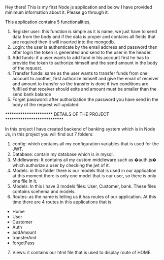 Hey there! This is my first Node js application and below I have provided minimum information about it. Please go through it.

This application contains 5 functionalities, 
1. Register user: this function is simple as it is name, we just have to send data from the body and if the data is proper and contains all fields that are required then it will inserted into the mongodb.
2. Login: the user is authenticate by the email address and password then after login the token is generated and send to the user in the header.
3. Add funds: if a user wants to add fund in his account first he has to provide the token to authorize himself and the send amount in the body of the request.
4. Transfer funds: same as the user wants to transfer funds from one account to another, first authorize himself and give the email of receiver and amount to transfer so the transfer is done if two conditions are fulfilled that receiver should exits and amount must be smaller than the send bank balance
5. Forget password: after authorization the password you have send in the body of the request will updated.

********************** DETAILS OF THE PROJECT ***************************

In this project I have created backend of banking system which is in Node Js, in this project you will find out 7 folders:
1. config: which contains all my configuration variables that is used for the JWT.
2. Database: contain my database which is in mysql.
3. Middlewares: It contains all my custom middleware such as �auth.js� which authorize a user by checking the jwt of it.
4. Models: in this folder there is our models that is used in our application at this moment there is only one model that is our user, so there is only one file in it.
5. Models: In this i have 3 models files: User, Customer, bank. These files contains scehema and models. 
6. Routes: as the name is telling us it has routes of our application. At this time there are 4 routes in this applications that is 
* Home
* User
* Customer
* Auth
* addAmount
* transferAmt
* forgetPass
7. Views: it contains our html file that is used to display route of HOME.


